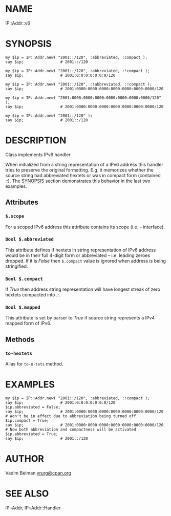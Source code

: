 NAME
====

IP::Addr::v6

SYNOPSIS
========

    my $ip = IP::Addr.new( "2001::/120", :abbreviated, :compact );
    say $ip;                # 2001::/120

    my $ip = IP::Addr.new( "2001::/120", :abbreviated, :!compact );
    say $ip;                # 2001:0:0:0:0:0:0:0/120

    my $ip = IP::Addr.new( "2001::/120", :!abbreviated, :!compact );
    say $ip;                # 2001:0000:0000:0000:0000:0000:0000:0000/120

    my $ip = IP::Addr.new( "2001:0000:0000:0000:0000:0000:0000:0000/120" );
    say $ip;                # 2001:0000:0000:0000:0000:0000:0000:0000/120

    my $ip = IP::Addr.new( "2001::/120" );
    say $ip;                # 2001::/120

DESCRIPTION
===========

Class implements IPv6 handler.

When initialized from a string representation of a IPv6 address this handler tries to preserve the original formatting. E.g. it memorizes whether the source string had abbreviated hextets or was in compact form (contained *::*). The [SYNOPSIS](#SYNOPSIS) section demonstrates this behavior in the last two examples.

Attributes
----------

### `$.scope`

For a scoped IPv6 address this attribute contains its scope (i.e. – interface).

### `Bool $.abbreviated`

This attribute defines if hextets in string representation of IPv6 address would be in their full 4-digit form or abbreviated – i.e. leading zeroes dropped. If it is *False* then `$.compact` value is ignored when address is being stringified.

### `Bool $.compact`

If *True* then address string representation will have longest streak of zero hextets compacted into *::*.

### `Bool $.mapped`

This attribute is set by parser to *True* if source string represents a IPv4 mapped form of IPv6.

Methods
-------

### `to-hextets`

Alias for `to-n-tets` method.

EXAMPLES
========

    my $ip = IP::Addr.new( "2001::/120", :abbreviated, :!compact );
    say $ip;                # 2001:0:0:0:0:0:0:0/120
    $ip.abbreviated = False;
    say $ip;                # 2001:0000:0000:0000:0000:0000:0000:0000/120
    # Won't be in effect due to abbreviation being turned off
    $ip.compact = True;     
    say $ip;                # 2001:0000:0000:0000:0000:0000:0000:0000/120
    # Now both abbreviation and compactness will be activated
    $ip.abbreviated = True;
    say $ip;                # 2001::/120

AUTHOR
======

Vadim Belman <vrurg@cpan.org>

SEE ALSO
========

IP::Addr, IP::Addr::Handler

